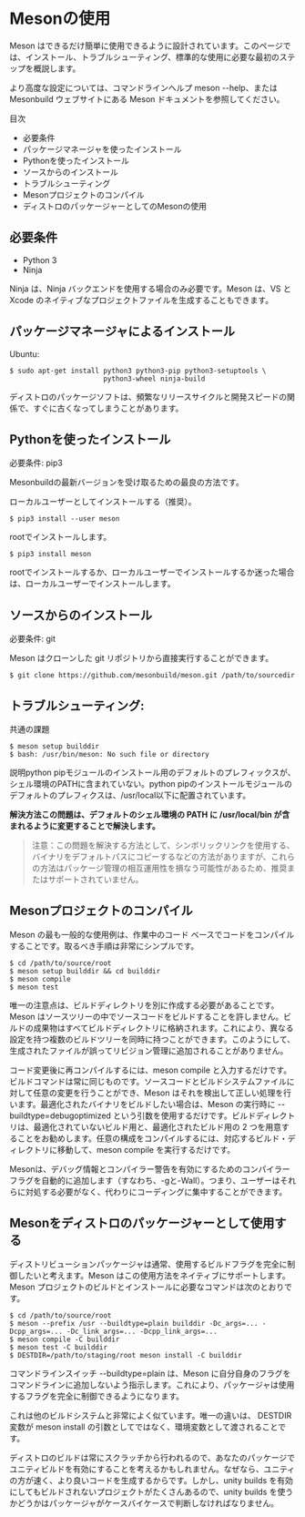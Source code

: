 # Mesonの使用

Meson はできるだけ簡単に使用できるように設計されています。このページでは、インストール、トラブルシューティング、標準的な使用に必要な最初のステップを概説します。

より高度な設定については、コマンドラインヘルプ meson --help、または Mesonbuild ウェブサイトにある Meson ドキュメントを参照してください。

目次

- 必要条件
- パッケージマネージャを使ったインストール
- Pythonを使ったインストール
- ソースからのインストール
- トラブルシューティング
- Mesonプロジェクトのコンパイル
- ディストロのパッケージャーとしてのMesonの使用

## 必要条件

- Python 3
- Ninja

Ninja は、Ninja バックエンドを使用する場合のみ必要です。Meson は、VS と Xcode のネイティブなプロジェクトファイルを生成することもできます。

## パッケージマネージャによるインストール

Ubuntu:

```
$ sudo apt-get install python3 python3-pip python3-setuptools \
                       python3-wheel ninja-build
```

ディストロのパッケージソフトは、頻繁なリリースサイクルと開発スピードの関係で、すぐに古くなってしまうことがあります。

## Pythonを使ったインストール

必要条件: pip3

Mesonbuildの最新バージョンを受け取るための最良の方法です。

ローカルユーザーとしてインストールする（推奨）。

```
$ pip3 install --user meson
```

rootでインストールします。

```
$ pip3 install meson
```

rootでインストールするか、ローカルユーザーでインストールするか迷った場合は、ローカルユーザーでインストールします。

## ソースからのインストール

必要条件: git

Meson はクローンした git リポジトリから直接実行することができます。

```
$ git clone https://github.com/mesonbuild/meson.git /path/to/sourcedir
```

## トラブルシューティング:

共通の課題

```
$ meson setup builddir
$ bash: /usr/bin/meson: No such file or directory
```

説明python pipモジュールのインストール用のデフォルトのプレフィックスが、シェル環境のPATHに含まれていない。python pipのインストールモジュールのデフォルトのプレフィクスは、/usr/local以下に配置されています。

**解決方法この問題は、デフォルトのシェル環境の PATH に /usr/local/bin が含まれるように変更することで解決します。**

> 注意：この問題を解決する方法として、シンボリックリンクを使用する、バイナリをデフォルトパスにコピーするなどの方法がありますが、これらの方法はパッケージ管理の相互運用性を損なう可能性があるため、推奨またはサポートされていません。

## Mesonプロジェクトのコンパイル

Meson の最も一般的な使用例は、作業中のコード ベースでコードをコンパイルすることです。取るべき手順は非常にシンプルです。

```
$ cd /path/to/source/root
$ meson setup builddir && cd builddir
$ meson compile
$ meson test
```

唯一の注意点は、ビルドディレクトリを別に作成する必要があることです。Meson はソースツリーの中でソースコードをビルドすることを許しません。ビルドの成果物はすべてビルドディレクトリに格納されます。これにより、異なる設定を持つ複数のビルドツリーを同時に持つことができます。このようにして、生成されたファイルが誤ってリビジョン管理に追加されることがありません。

コード変更後に再コンパイルするには、meson compile と入力するだけです。ビルドコマンドは常に同じものです。ソースコードとビルドシステムファイルに対して任意の変更を行うことができ、Meson はそれを検出して正しい処理を行います。最適化されたバイナリをビルドしたい場合は、Meson の実行時に --buildtype=debugoptimized という引数を使用するだけです。ビルドディレクトリは、最適化されていないビルド用と、最適化されたビルド用の 2 つを用意することをお勧めします。任意の構成をコンパイルするには、対応するビルド・ディレクトリに移動して、meson compile を実行するだけです。

Mesonは、デバッグ情報とコンパイラー警告を有効にするためのコンパイラーフラグを自動的に追加します（すなわち、-gと-Wall）。つまり、ユーザーはそれらに対処する必要がなく、代わりにコーディングに集中することができます。

## Mesonをディストロのパッケージャーとして使用する

ディストリビューションパッケージャは通常、使用するビルドフラグを完全に制御したいと考えます。Meson はこの使用方法をネイティブにサポートします。Meson プロジェクトのビルドとインストールに必要なコマンドは次のとおりです。

```
$ cd /path/to/source/root
$ meson --prefix /usr --buildtype=plain builddir -Dc_args=... -Dcpp_args=... -Dc_link_args=... -Dcpp_link_args=...
$ meson compile -C builddir
$ meson test -C builddir
$ DESTDIR=/path/to/staging/root meson install -C builddir
```

コマンドラインスイッチ --buildtype=plain は、Meson に自分自身のフラグをコマンドラインに追加しないよう指示します。これにより、パッケージャは使用するフラグを完全に制御できるようになります。

これは他のビルドシステムと非常によく似ています。唯一の違いは、 DESTDIR 変数が meson install の引数としてではなく、環境変数として渡されることです。

ディストロのビルドは常にスクラッチから行われるので、あなたのパッケージでユニティビルドを有効にすることを考えるかもしれません。なぜなら、ユニティの方が速く、より良いコードを生成するからです。しかし、unity builds を有効にしてもビルドされないプロジェクトがたくさんあるので、unity builds を使うかどうかはパッケージャがケースバイケースで判断しなければなりません。

